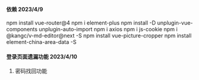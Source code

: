 #### 依赖 2023/4/9
   npm install vue-router@4
   npm i element-plus
   npm install -D unplugin-vue-components unplugin-auto-import
   npm i axios
   npm i js-cookie
   npm i @kangc/v-md-editor@next -S
   npm install vue-picture-cropper
   npm install element-china-area-data -S

#### 登录页面遗漏功能 2023/4/10
   1. 密码找回功能